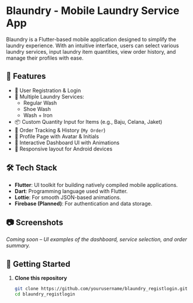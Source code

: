 # Blaundry - Mobile Laundry Service App

Blaundry is a Flutter-based mobile application designed to simplify the laundry experience. With an intuitive interface, users can select various laundry services, input laundry item quantities, view order history, and manage their profiles with ease.

## 🚀 Features

- 🔐 User Registration & Login
- 🧺 Multiple Laundry Services:
  - Regular Wash
  - Shoe Wash
  - Wash + Iron
- 📦 Custom Quantity Input for Items (e.g., Baju, Celana, Jaket)
- 📜 Order Tracking & History (`My Order`)
- 👤 Profile Page with Avatar & Initials
- 🎨 Interactive Dashboard UI with Animations
- 📱 Responsive layout for Android devices

## 🛠 Tech Stack

- **Flutter**: UI toolkit for building natively compiled mobile applications.
- **Dart**: Programming language used with Flutter.
- **Lottie**: For smooth JSON-based animations.
- **Firebase (Planned)**: For authentication and data storage.

## 📷 Screenshots

*Coming soon – UI examples of the dashboard, service selection, and order summary.*

## 🔧 Getting Started

1. **Clone this repository**
   ```bash
   git clone https://github.com/yourusername/blaundry_registlogin.git
   cd blaundry_registlogin
